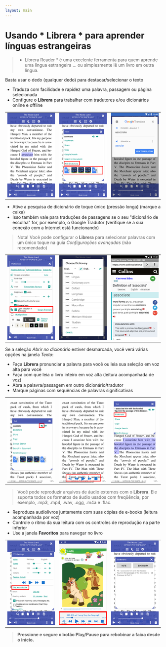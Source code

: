 ```yaml
---
layout: main
---
```


# Usando * Librera * para aprender línguas estrangeiras

> * Librera Reader * é uma excelente ferramenta para quem aprende uma língua estrangeira ... ou simplesmente lê um livro em outra língua.

Basta usar o dedo (qualquer dedo) para destacar/selecionar o texto
* Traduza com facilidade e rapidez uma palavra, passagem ou página selecionada
* Configure o **Librera** para trabalhar com tradutores e/ou dicionários online e offline

||||
|-|-|-|
|![](1.png)|![](2.png)|![](3.png)|

* Ative a pesquisa de dicionário de toque único (pressão longa) (marque a caixa)
* Isso também vale para traduções de passagens se o seu &quot;dicionário de escolha&quot; for, por exemplo, o Google Tradutor (verifique se a sua conexão com a Internet está funcionando)
> Nota! Você pode configurar o **Librera** para selecionar palavras com um único toque na guia _Configurações avançadas_ (não recomendado)

||||
|-|-|-|
|![](4.png)|![](5.png)|![](6.png)|

Se a seleção _Abrir no dicionário_ estiver desmarcada, você verá várias opções na janela _Texto_:
* Faça **Librera** pronunciar a palavra para você ou leia sua seleção em voz alta para você
* Faça com que leia o livro inteiro em voz alta (leitura acompanhada de voz)
* Abra a palavra/passagem em outro dicionário/tradutor
* Marque páginas com sequências de palavras significativas

||||
|-|-|-|
|![](7.png)|![](8.png)|![](9.png)|

> Você pode reproduzir arquivos de áudio externos com o **Librera**. Ele suporta todos os formatos de áudio usados com freqüência, por exemplo, .mp3, .mp4, .wav, .ogg, .m4a e .flac.
* Reproduza audiolivros juntamente com suas cópias de e-books (leitura acompanhada por voz)
* Controle o ritmo da sua leitura com os controles de reprodução na parte inferior
* Use a janela **Favoritos** para navegar no livro

||||
|-|-|-|
|![](10.png)|![](11.png)|![](12.png)|

> **Pressione e segure o botão Play/Pause para rebobinar a faixa desde o início.**
